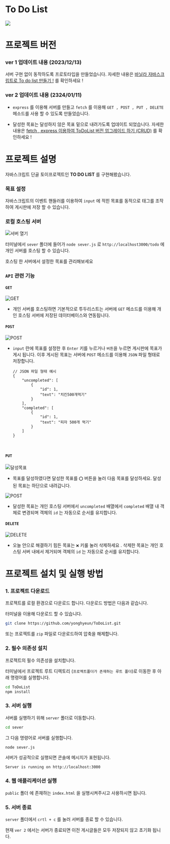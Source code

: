 # To Do List

<img src = 'https://velog.velcdn.com/images/yonghyeun/post/1427b669-b96a-4fb2-b74f-3600f6baa2bf/image.gif'>

# 프로젝트 버전

### **ver 1** 업데이트 내용 (2023/12/13)

서버 구현 없이 동작하도록 프로토타입을 만들었습니다.
자세한 내용은 <a href = 'https://velog.io/@yonghyeun/%EB%B0%94%EB%8B%90%EB%9D%BC-%EC%9E%90%EB%B0%94%EC%8A%A4%ED%81%AC%EB%A6%BD%ED%8A%B8%EB%A1%9C-To-do-list-%EB%A7%8C%EB%93%A4%EA%B8%B0'>바닐라 자바스크립트로 To do list 만들기 !</a> 를 확인하세요 !

### **ver 2** 업데이트 내용 (2324/01/11)

- `express` 를 이용해 서버를 만들고 `fetch` 를 이용해 `GET , POST , PUT , DELETE` 메소드를 사용 할 수 있도록 만들었습니다.

- 달성한 목표는 달성하지 않은 목표 밑으로 내려가도록 업데이트 되었습니다.
  자세한 내용은 <a href = 'https://velog.io/@yonghyeun/fetch-express-%EC%9D%B4%EC%9A%A9%ED%95%98%EC%97%AC-ToDoList-%EB%B2%84%EC%A0%84-%EC%97%85%EA%B7%B8%EB%A0%88%EC%9D%B4%EB%93%9C-%ED%95%98%EA%B8%B0'>fetch , express 이용하여 ToDoList 버전 업그레이드 하기 (CRUD)</a> 를 확인하세요 !

# 프로젝트 설명

자바스크립트 단골 토이프로젝트인 **TO DO LIST** 를 구현해봤습니다.

### 목표 설정

자바스크립트의 이벤트 핸들러를 이용하여 `input` 에 적힌 목표를 동적으로 태그를 조작하여 게시판에 저장 할 수 있습니다.

### 로컬 호스팅 서버

<img src = 'https://velog.velcdn.com/images/yonghyeun/post/2a2cd3d8-7478-4ddf-ab56-7a5ffc05dff0/image.gif' alt = '서버 열기'>

터미널에서 `sever` 폴더에 들어가 `node sever.js` 로 `http://localhost3000/todo` 에 개인 서버를 호스팅 할 수 있습니다.

호스팅 한 서버에서 설정한 목표를 관리해보세요

### `API` 관련 기능

#### `GET`

<img src = 'https://velog.velcdn.com/images/yonghyeun/post/fa994ee7-e329-4b54-8430-0b811b196322/image.gif' alt = 'GET'>

- 개인 서버를 호스팅하면 기본적으로 투두리스트는 서버에 `GET` 메소드를 이용해 개인 호스팅 서버에 저장된 데이터베이스와 연동됩니다.
  <br>

#### `POST`

<img src = 'https://velog.velcdn.com/images/yonghyeun/post/617318ac-aa85-4c08-8a43-944be9b28c6b/image.gif' alt = 'POST'>

- `input` 란에 목표를 설정한 후 `Enter` 키를 누르거나 `버튼`을 누르면 게시판에 목표가 게시 됩니다. 이후 게시된 목표는 서버에 `POST` 메소드를 이용해 `JSON` 파일 형태로 저장합니다.
  ```
  // JSON 파일 형태 예시
  {
      "uncompleted": [
          {
              "id": 1,
              "text": "치킨500개먹기"
          }
      ],
      "completed": [
          {
              "id": 1,
              "text": "피자 500개 먹기"
          }
      ]
  }
  ```
  <br>

#### `PUT`

<img src = 'https://velog.velcdn.com/images/yonghyeun/post/59ecab64-fe32-4201-ac61-2d0bad566877/image.gif' alt = '달성목표'>
<br>

- 목표를 달성하였다면 달성한 목표를 `⭕` 버튼을 눌러 다음 목표를 달성하세요. 달성된 목표는 하단으로 내려갑니다.

<img src = 'https://velog.velcdn.com/images/yonghyeun/post/1d12862a-99f5-4638-b8bd-f87b2eddf938/image.gif' alt = 'POST'>

- 달성한 목표는 개인 호스팅 서버에서 `uncompleted` 배열에서 `completed` 배열 내 객체로 변경되며 객체의 `id` 는 자동으로 순서를 유지합니다.

#### `DELETE`

<img src = 'https://velog.velcdn.com/images/yonghyeun/post/d81317ec-a258-46ad-a617-8fa1ec07c7ed/image.gif' alt = 'DELETE'>

- 오늘 안으로 해결하기 힘든 목표는 `❌️` 키룰 눌러 삭제하세요 . 삭제한 목표는 개인 호스팅 서버 내에서 제거되며 객체의 `id` 는 자동으로 순서를 유지합니다.

# 프로젝트 설치 및 실행 방법

### 1. 프로젝트 다운로드

프로젝트를 로컬 환경으로 다운로드 합니다. 다운로드 방법은 다음과 같습니다.

터미널을 이용해 다운로드 할 수 있습니다.

```bash
git clone https://github.com/yonghyeun/ToDoList.git
```

또는 프로젝트를 `zip` 파일로 다운로드하여 압축을 해제합니다.

### 2. 필수 의존성 설치

프로젝트의 필수 의존성을 설치합니다.

터미널에서 프로젝트 루트 디렉토리 (`프로젝트폴더가 존재하는 루트 폴더`)로 이동한 후 아래 명령어를 실행합니다.

```bash
cd ToDoList
npm install
```

### 3. 서버 실행

서버를 실행하기 위해 `server` 폴더로 이동합니다.

```bash
cd sever
```

그 다음 명령어로 서버를 실행합니다.

```bash
node sever.js
```

서버가 성공적으로 실행되면 콘솔에 메시지가 표현됩니다.

```ardurion
Server is running on http://localhost:3000
```

### 4. 웹 애플리케이션 실행

`public` 폴더 에 존재하는 `index.html` 을 실행시켜주시고 사용하시면 됩니다.

### 5. 서버 종료

`server` 폴더에서 `crtl + c` 를 눌러 서버를 종료 할 수 있습니다.

현재 `ver 2` 에서는 서버가 종료되면 이전 게시글들은 모두 저장되지 않고 초기화 됩니다.
